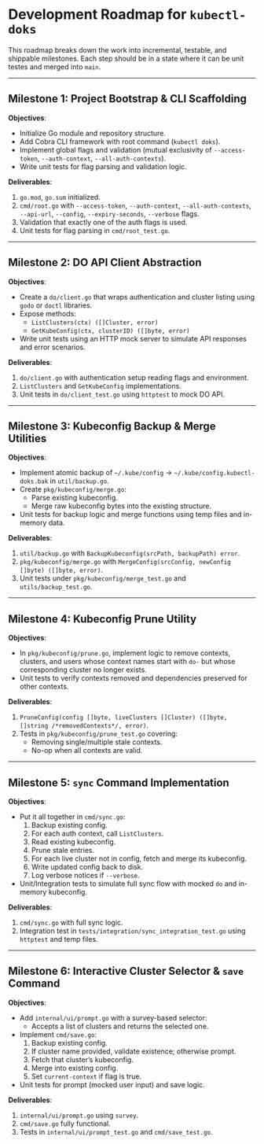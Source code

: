 # Development Roadmap for `kubectl-doks`

This roadmap breaks down the work into incremental, testable, and shippable milestones. Each step should be in a state where it can be unit testes and merged into `main`.

---

## Milestone 1: Project Bootstrap & CLI Scaffolding

**Objectives**:
* Initialize Go module and repository structure.
* Add Cobra CLI framework with root command (`kubectl doks`).
* Implement global flags and validation (mutual exclusivity of `--access-token`, `--auth-context`, `--all-auth-contexts`).
* Write unit tests for flag parsing and validation logic.

**Deliverables**:
1. `go.mod`, `go.sum` initialized.
2. `cmd/root.go` with `--access-token`, `--auth-context`, `--all-auth-contexts`, `--api-url`, `--config`, `--expiry-seconds`, `--verbose` flags.
3. Validation that exactly one of the auth flags is used.
4. Unit tests for flag parsing in `cmd/root_test.go`.

---

## Milestone 2: DO API Client Abstraction

**Objectives**:
* Create a `do/client.go` that wraps authentication and cluster listing using `godo` or `doctl` libraries.
* Expose methods:
    * `ListClusters(ctx) ([]Cluster, error)`
    * `GetKubeConfig(ctx, clusterID) ([]byte, error)`
* Write unit tests using an HTTP mock server to simulate API responses and error scenarios.

**Deliverables**:
1. `do/client.go` with authentication setup reading flags and environment.
2. `ListClusters` and `GetKubeConfig` implementations.
3. Unit tests in `do/client_test.go` using `httptest` to mock DO API.

---

## Milestone 3: Kubeconfig Backup & Merge Utilities

**Objectives**:
* Implement atomic backup of `~/.kube/config` → `~/.kube/config.kubectl-doks.bak` in `util/backup.go`.
* Create `pkg/kubeconfig/merge.go`:
    * Parse existing kubeconfig.
    * Merge raw kubeconfig bytes into the existing structure.
* Unit tests for backup logic and merge functions using temp files and in-memory data.

**Deliverables**:
1. `util/backup.go` with `BackupKubeconfig(srcPath, backupPath) error`.
2. `pkg/kubeconfig/merge.go` with `MergeConfig(srcConfig, newConfig []byte) ([]byte, error)`.
3. Unit tests under `pkg/kubeconfig/merge_test.go` and `utils/backup_test.go`.

---

## Milestone 4: Kubeconfig Prune Utility

**Objectives**:
* In `pkg/kubeconfig/prune.go`, implement logic to remove contexts, clusters, and users whose context names start with `do-` but whose corresponding cluster no longer exists.
* Unit tests to verify contexts removed and dependencies preserved for other contexts.

**Deliverables**:

1. `PruneConfig(config []byte, liveClusters []Cluster) ([]byte, []string /*removedContexts*/, error)`.
2. Tests in `pkg/kubeconfig/prune_test.go` covering:
    * Removing single/multiple stale contexts.
    * No-op when all contexts are valid.

---

## Milestone 5: `sync` Command Implementation

**Objectives**:
* Put it all together in `cmd/sync.go`:
    1. Backup existing config.
    2. For each auth context, call `ListClusters`.
    3. Read existing kubeconfig.
    4. Prune stale entries.
    5. For each live cluster not in config, fetch and merge its kubeconfig.
    6. Write updated config back to disk.
    7. Log verbose notices if `--verbose`.
* Unit/Integration tests to simulate full sync flow with mocked `do` and in-memory kubeconfig.

**Deliverables**:
1. `cmd/sync.go` with full sync logic.
2. Integration test in `tests/integration/sync_integration_test.go` using `httptest` and temp files.

---

## Milestone 6: Interactive Cluster Selector & `save` Command

**Objectives**:
* Add `internal/ui/prompt.go` with a survey-based selector:
    * Accepts a list of clusters and returns the selected one.
* Implement `cmd/save.go`:
    1. Backup existing config.
    2. If cluster name provided, validate existence; otherwise prompt.
    3. Fetch that cluster’s kubeconfig.
    4. Merge into existing config.
    5. Set `current-context` if flag is true.
* Unit tests for prompt (mocked user input) and save logic.

**Deliverables**:
1. `internal/ui/prompt.go` using `survey`.
2. `cmd/save.go` fully functional.
3. Tests in `internal/ui/prompt_test.go` and `cmd/save_test.go`.


